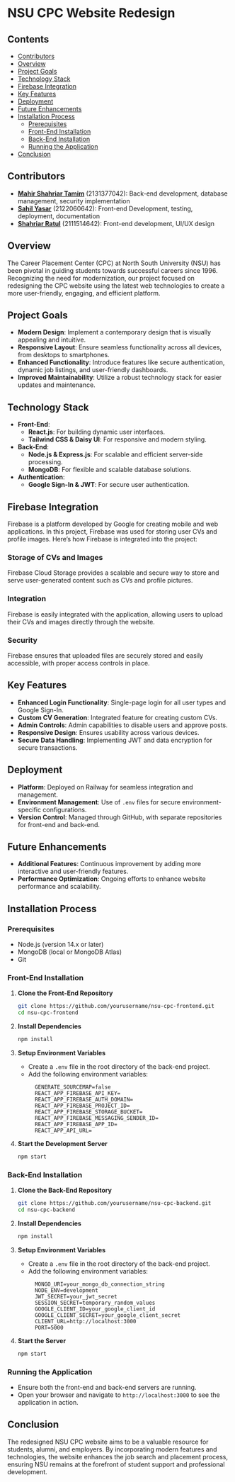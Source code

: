 # NSU CPC Website Redesign

## Contents
- [Contributors](#contributors)
- [Overview](#overview)
- [Project Goals](#project-goals)
- [Technology Stack](#technology-stack)
- [Firebase Integration](#firebase-integration)
- [Key Features](#key-features)
- [Deployment](#deployment)
- [Future Enhancements](#future-enhancements)
- [Installation Process](#installation-process)
  - [Prerequisites](#prerequisites)
  - [Front-End Installation](#front-end-installation)
  - [Back-End Installation](#back-end-installation)
  - [Running the Application](#running-the-application)
- [Conclusion](#conclusion)

## Contributors
- [**Mahir Shahriar Tamim**](https://github.com/mahirshahriar) (2131377042): Back-end development, database management, security implementation
- [**Sahil Yasar**](https://github.com/BunnyWarlock/) (2122060642): Front-end Development, testing, deployment, documentation
- [**Shahriar Ratul**](https://github.com/shahriarratul) (2111514642): Front-end development, UI/UX design


## Overview
The Career Placement Center (CPC) at North South University (NSU) has been pivotal in guiding students towards successful careers since 1996. Recognizing the need for modernization, our project focused on redesigning the CPC website using the latest web technologies to create a more user-friendly, engaging, and efficient platform.

## Project Goals
- **Modern Design**: Implement a contemporary design that is visually appealing and intuitive.
- **Responsive Layout**: Ensure seamless functionality across all devices, from desktops to smartphones.
- **Enhanced Functionality**: Introduce features like secure authentication, dynamic job listings, and user-friendly dashboards.
- **Improved Maintainability**: Utilize a robust technology stack for easier updates and maintenance.

## Technology Stack
- **Front-End**: 
  - **React.js**: For building dynamic user interfaces.
  - **Tailwind CSS & Daisy UI**: For responsive and modern styling.
- **Back-End**:
  - **Node.js & Express.js**: For scalable and efficient server-side processing.
  - **MongoDB**: For flexible and scalable database solutions.
- **Authentication**: 
  - **Google Sign-In & JWT**: For secure user authentication.

## Firebase Integration
Firebase is a platform developed by Google for creating mobile and web applications. In this project, Firebase was used for storing user CVs and profile images. Here’s how Firebase is integrated into the project:

### Storage of CVs and Images
Firebase Cloud Storage provides a scalable and secure way to store and serve user-generated content such as CVs and profile pictures.

### Integration
Firebase is easily integrated with the application, allowing users to upload their CVs and images directly through the website.

### Security
Firebase ensures that uploaded files are securely stored and easily accessible, with proper access controls in place.

## Key Features
- **Enhanced Login Functionality**: Single-page login for all user types and Google Sign-In.
- **Custom CV Generation**: Integrated feature for creating custom CVs.
- **Admin Controls**: Admin capabilities to disable users and approve posts.
- **Responsive Design**: Ensures usability across various devices.
- **Secure Data Handling**: Implementing JWT and data encryption for secure transactions.

## Deployment
- **Platform**: Deployed on Railway for seamless integration and management.
- **Environment Management**: Use of `.env` files for secure environment-specific configurations.
- **Version Control**: Managed through GitHub, with separate repositories for front-end and back-end.

## Future Enhancements
- **Additional Features**: Continuous improvement by adding more interactive and user-friendly features.
- **Performance Optimization**: Ongoing efforts to enhance website performance and scalability.

## Installation Process

### Prerequisites
- Node.js (version 14.x or later)
- MongoDB (local or MongoDB Atlas)
- Git

### Front-End Installation

1. **Clone the Front-End Repository**
    ```bash
    git clone https://github.com/yourusername/nsu-cpc-frontend.git
    cd nsu-cpc-frontend
    ```

2. **Install Dependencies**
    ```bash
    npm install
    ```
3. **Setup Environment Variables**
    - Create a `.env` file in the root directory of the back-end project.
    - Add the following environment variables:
      ```plaintext
        GENERATE_SOURCEMAP=false
        REACT_APP_FIREBASE_API_KEY=
        REACT_APP_FIREBASE_AUTH_DOMAIN=
        REACT_APP_FIREBASE_PROJECT_ID=
        REACT_APP_FIREBASE_STORAGE_BUCKET=
        REACT_APP_FIREBASE_MESSAGING_SENDER_ID=
        REACT_APP_FIREBASE_APP_ID=
        REACT_APP_API_URL=  
      ```
4. **Start the Development Server**
    ```bash
    npm start
    ```

### Back-End Installation

1. **Clone the Back-End Repository**
    ```bash
    git clone https://github.com/yourusername/nsu-cpc-backend.git
    cd nsu-cpc-backend
    ```

2. **Install Dependencies**
    ```bash
    npm install
    ```

3. **Setup Environment Variables**
    - Create a `.env` file in the root directory of the back-end project.
    - Add the following environment variables:
      ```plaintext
        MONGO_URI=your_mongo_db_connection_string
        NODE_ENV=development
        JWT_SECRET=your_jwt_secret
        SESSION_SECRET=temporary_random_values
        GOOGLE_CLIENT_ID=your_google_client_id
        GOOGLE_CLIENT_SECRET=your_google_client_secret
        CLIENT_URL=http://localhost:3000
        PORT=5000
      ```

4. **Start the Server**
    ```bash
    npm start
    ```

### Running the Application
- Ensure both the front-end and back-end servers are running.
- Open your browser and navigate to `http://localhost:3000` to see the application in action.

## Conclusion
The redesigned NSU CPC website aims to be a valuable resource for students, alumni, and employers. By incorporating modern features and technologies, the website enhances the job search and placement process, ensuring NSU remains at the forefront of student support and professional development.

